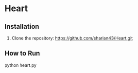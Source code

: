 # Heart

## Installation
1. Clone the repository: https://github.com/sharian43/Heart.git
## How to Run
python heart.py
